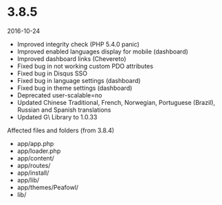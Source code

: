 # 3.8.5

2016-10-24

- Improved integrity check (PHP 5.4.0 panic)
- Improved enabled languages display for mobile (dashboard)
- Improved dashboard links (Chevereto)
- Fixed bug in not working custom PDO attributes
- Fixed bug in Disqus SSO
- Fixed bug in language settings (dashboard)
- Fixed bug in theme settings (dashboard)
- Deprecated user-scalable=no
- Updated Chinese Traditional, French, Norwegian, Portuguese (Brazil), Russian and Spanish translations
- Updated G\ Library to 1.0.33

Affected files and folders (from 3.8.4)

- app/app.php
- app/loader.php
- app/content/
- app/routes/
- app/install/
- app/lib/
- app/themes/Peafowl/
- lib/
